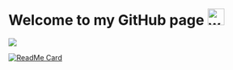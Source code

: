 # Welcome to my GitHub page  <img src="https://github.com/SaraBaradaran/SaraBaradaran/blob/main/gifs/waving_hand.gif" alt="welcome" width="33" height="33" />

<p align="left">
  <img src="https://komarev.com/ghpvc/?username=SaraBaradaran&color=blueviolet&style=for-the-badge">
</p>

[![ReadMe Card](https://github-readme-stats.vercel.app/api?username=SaraBaradaran&show_icons=true)](https://github.com/SaraBaradaran/SaraBaradaran)

